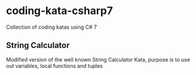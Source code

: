 # coding-kata-csharp7
Collection of coding katas using C# 7
## String Calculator
Modified version of the well known String Calculator Kata, purpose is to use out variables, local functions and tuples
